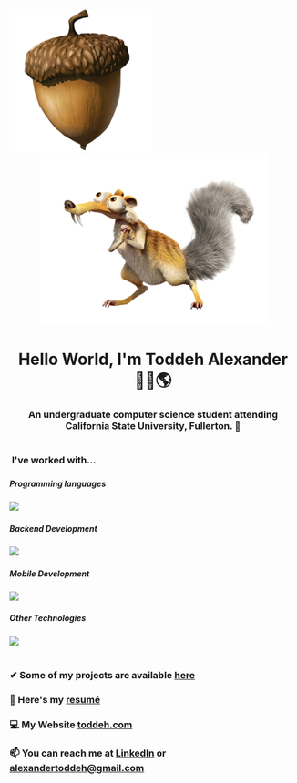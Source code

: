 <img src="/assets/Acorn.png" width="250">
<div align="center"><img src="/assets/Scrat.png" width="400"></div>


<h1 align="center">Hello World, I'm Toddeh Alexander 🙋‍♂️🌎 </h1>
<h3 align="center">An undergraduate computer science student attending California State University, Fullerton. 🐘 

<h1></h1> 

<p align="left"> 
  
<h3 style="vertical-align:top; margin:4px" > I've worked with... <h3>

##### Programming languages
![](https://skillicons.dev/icons?i=html,css,js,ts,py,cpp,r)
##### Backend Development
![](https://skillicons.dev/icons?i=nodejs,php,mysql,flask)

##### Mobile Development
![](https://skillicons.dev/icons?i=swift,react)

##### Other Technologies
![](https://skillicons.dev/icons?i=raspberrypi,arduino,docker,bots,cloudflare,firebase,figma,linux,apple,windows)



<h1></h1>

### ✔ Some of my projects are available [here](https://github.com/toddehalexander?tab=repositories)

### 📄 Here's my [resumé](https://toddeh.com/assets/Resume/Toddeh_Alexander_Resume.pdf)

### 💻 My Website [toddeh.com](https://toddeh.com)

### 📫 You can reach me at [LinkedIn](https://www.linkedin.com/in/toddeh/) or alexandertoddeh@gmail.com

